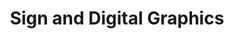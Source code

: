 ---
title: Sign and Digital Graphics
description: Sign and Digital Graphics is a Magazine for the business of visual communication.
live_date: 2015-04-01T00:00:00.000Z
location: Fort Collins, CO
link: http://sdgmag.com/
thumbnail: /assets/images/projects/sdgmag/thumb.jpg
gallery_images:
  - title: Template
    image: /assets/images/projects/sdgmag/vs-macbook-template.jpg
weight: 1
---